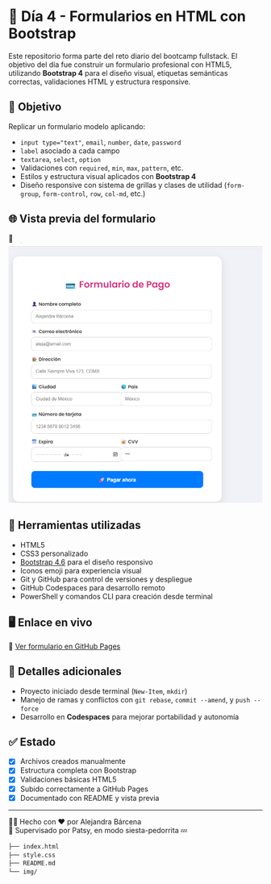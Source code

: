 # 🚀 Día 4 - Formularios en HTML con Bootstrap

Este repositorio forma parte del reto diario del bootcamp fullstack. El objetivo del día fue construir un formulario profesional con HTML5, utilizando **Bootstrap 4** para el diseño visual, etiquetas semánticas correctas, validaciones HTML y estructura responsive.

## 🎯 Objetivo

Replicar un formulario modelo aplicando:

- `input type="text"`, `email`, `number`, `date`, `password`
- `label` asociado a cada campo
- `textarea`, `select`, `option`
- Validaciones con `required`, `min`, `max`, `pattern`, etc.
- Estilos y estructura visual aplicados con **Bootstrap 4**
- Diseño responsive con sistema de grillas y clases de utilidad (`form-group`, `form-control`, `row`, `col-md`, etc.)

## 🌐 Vista previa del formulario

📸  
![Vista previa del formulario](https://github.com/alejandrabarcena/dia4-formularios-html/blob/main/vista%20previa.png?raw=true)

## 🧰 Herramientas utilizadas
- HTML5
- CSS3 personalizado
- [Bootstrap 4.6](https://getbootstrap.com/) para el diseño responsivo
- Iconos emoji para experiencia visual
- Git y GitHub para control de versiones y despliegue
- GitHub Codespaces para desarrollo remoto
- PowerShell y comandos CLI para creación desde terminal

## 🖥️ Enlace en vivo

🔗 [Ver formulario en GitHub Pages](https://alejandrabarcena.github.io/dia4-formularios-html/)

## 📌 Detalles adicionales

- Proyecto iniciado desde terminal (`New-Item`, `mkdir`)  
- Manejo de ramas y conflictos con `git rebase`, `commit --amend`, y `push --force`  
- Desarrollo en **Codespaces** para mejorar portabilidad y autonomía

## ✅ Estado

- [x] Archivos creados manualmente
- [x] Estructura completa con Bootstrap
- [x] Validaciones básicas HTML5
- [x] Subido correctamente a GitHub Pages
- [x] Documentado con README y vista previa

---

👩‍💻 Hecho con ❤️ por Alejandra Bárcena  
🐾 Supervisado por Patsy, en modo siesta-pedorrita 💤


```bash
├── index.html
├── style.css
├── README.md
└── img/

